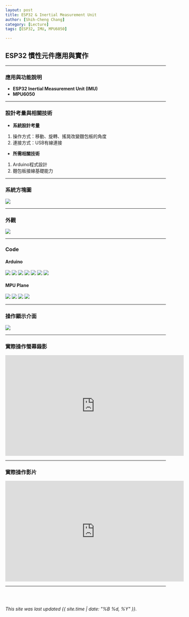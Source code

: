```yaml
---
layout: post
title: ESP32 & Inertial Measurement Unit
author: [Shih-Cheng Chang]
category: [Lecture]
tags: [ESP32, IMU, MPU6050]

---
```


## ESP32 慣性元件應用與實作

---
### 應用與功能說明
* **ESP32 Inertial Measurement Unit (IMU)**
* **MPU6050**

---
### 設計考量與相關技術
* **系統設計考量**
 1. 操作方式：移動、旋轉、搖晃改變麵包板的角度
 2. 連接方式：USB有線連接

* **所需相關技術**
 1. Arduino程式設計
 2. 麵包板接線基礎能力

---
### 系統方塊圖

![](https://github.com/PinLe1920/MCU-project/blob/main/images/IMU.jpg?raw=true)

---
### 外觀

![](https://github.com/PinLe1920/MCU-project/blob/main/images/IMG_4052.jpg?raw=true)

---
### Code
#### Arduino
![](https://github.com/PinLe1920/MCU-project/blob/main/images/MPUplane(1).png?raw=true)
![](https://github.com/PinLe1920/MCU-project/blob/main/images/MPUplane(2).png?raw=true)
![](https://github.com/PinLe1920/MCU-project/blob/main/images/MPUplane(3).png?raw=true)
![](https://github.com/PinLe1920/MCU-project/blob/main/images/MPUplane(4).png?raw=true)
![](https://github.com/PinLe1920/MCU-project/blob/main/images/MPUplane(5).png?raw=true)
![](https://github.com/PinLe1920/MCU-project/blob/main/images/MPUplane(6).png?raw=true)
![](https://github.com/PinLe1920/MCU-project/blob/main/images/MPUplane(7).png?raw=true)

#### MPU Plane
![](https://github.com/PinLe1920/MCU-project/blob/main/images/截圖%202023-05-12%20上午2.02.48.jpg?raw=true)
![](https://github.com/PinLe1920/MCU-project/blob/main/images/截圖%202023-05-12%20上午2.06.24.PNG?raw=true)
![](https://github.com/PinLe1920/MCU-project/blob/main/images/截圖%202023-05-12%20上午2.02.15.jpg?raw=true)
![](https://github.com/PinLe1920/MCU-project/blob/main/images/截圖%202023-05-12%20上午2.01.42.PNG?raw=true)

---
### 操作顯示介面

![](https://github.com/PinLe1920/MCU-project/blob/main/images/截圖%202023-05-12%20上午2.15.20.png?raw=true)

---
### 實際操作螢幕錄影

<iframe width="560" height="315" src="https://www.youtube.com/embed/KTjXyUril1Y" title="YouTube video player" frameborder="0" allow="accelerometer; autoplay; clipboard-write; encrypted-media; gyroscope; picture-in-picture; web-share" allowfullscreen></iframe>

---
### 實際操作影片

<iframe width="560" height="315" src="https://www.youtube.com/embed/dtL1pqrZCd8" title="YouTube video player" frameborder="0" allow="accelerometer; autoplay; clipboard-write; encrypted-media; gyroscope; picture-in-picture; web-share" allowfullscreen></iframe>

---
<br>
<br>

*This site was last updated {{ site.time | date: "%B %d, %Y" }}.*

